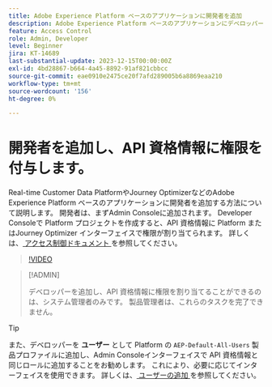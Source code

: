 ```yaml
---
title: Adobe Experience Platform ベースのアプリケーションに開発者を追加
description: Adobe Experience Platform ベースのアプリケーションにデベロッパーを追加し、API 資格情報に権限を付与する方法について説明します
feature: Access Control
role: Admin, Developer
level: Beginner
jira: KT-14689
last-substantial-update: 2023-12-15T00:00:00Z
exl-id: 4bd28867-b664-4a45-8892-91af821cbbcc
source-git-commit: eae0910e2475ce20f7afd289005b6a8869eaa210
workflow-type: tm+mt
source-wordcount: '156'
ht-degree: 0%

---
```


# 開発者を追加し、API 資格情報に権限を付与します。

Real-time Customer Data PlatformやJourney OptimizerなどのAdobe Experience Platform ベースのアプリケーションに開発者を追加する方法について説明します。 開発者は、まずAdmin Consoleに追加されます。 Developer Consoleで Platform プロジェクトを作成すると、API 資格情報に Platform またはJourney Optimizer インターフェイスで権限が割り当てられます。 詳しくは、[ アクセス制御ドキュメント ](https://experienceleague.adobe.com/docs/experience-platform/access-control/home.html?lang=ja) を参照してください。

>[!VIDEO](https://video.tv.adobe.com/v/3426407?learn=on)

>[!ADMIN]
>
>デベロッパーを追加し、API 資格情報に権限を割り当てることができるのは、システム管理者のみです。 製品管理者は、これらのタスクを完了できません。

>[!TIP]
>
>また、デベロッパーを **ユーザー** として Platform の `AEP-Default-All-Users` 製品プロファイルに追加し、Admin Consoleインターフェイスで API 資格情報と同じロールに追加することをお勧めします。 これにより、必要に応じてインターフェイスを使用できます。 詳しくは、[ ユーザーの追加 ](add-users.md) を参照してください。
